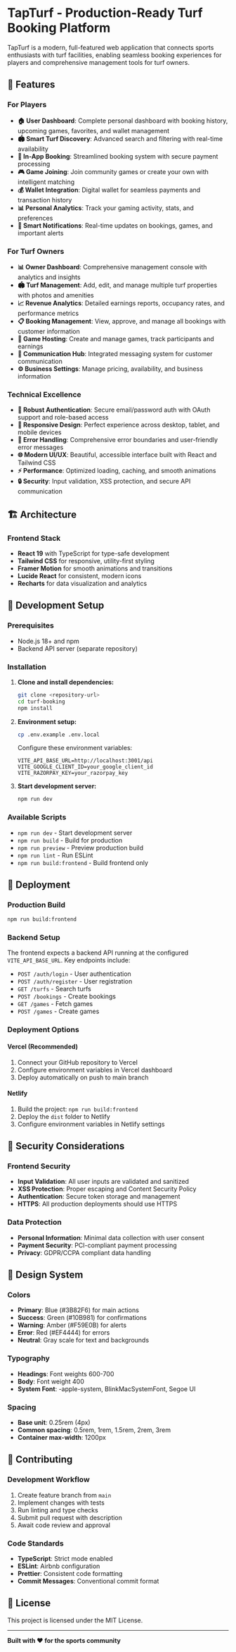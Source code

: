 # TapTurf - Production-Ready Turf Booking Platform

TapTurf is a modern, full-featured web application that connects sports enthusiasts with turf facilities, enabling seamless booking experiences for players and comprehensive management tools for turf owners.

## 🚀 Features

### For Players
- **🏠 User Dashboard**: Complete personal dashboard with booking history, upcoming games, favorites, and wallet management
- **🏟️ Smart Turf Discovery**: Advanced search and filtering with real-time availability
- **📅 In-App Booking**: Streamlined booking system with secure payment processing
- **🎮 Game Joining**: Join community games or create your own with intelligent matching
- **💰 Wallet Integration**: Digital wallet for seamless payments and transaction history
- **📊 Personal Analytics**: Track your gaming activity, stats, and preferences
- **🔔 Smart Notifications**: Real-time updates on bookings, games, and important alerts

### For Turf Owners
- **📊 Owner Dashboard**: Comprehensive management console with analytics and insights
- **🏟️ Turf Management**: Add, edit, and manage multiple turf properties with photos and amenities
- **📈 Revenue Analytics**: Detailed earnings reports, occupancy rates, and performance metrics
- **📋 Booking Management**: View, approve, and manage all bookings with customer information
- **🎯 Game Hosting**: Create and manage games, track participants and earnings
- **📨 Communication Hub**: Integrated messaging system for customer communication
- **⚙️ Business Settings**: Manage pricing, availability, and business information

### Technical Excellence
- **🔐 Robust Authentication**: Secure email/password auth with OAuth support and role-based access
- **📱 Responsive Design**: Perfect experience across desktop, tablet, and mobile devices
- **🚨 Error Handling**: Comprehensive error boundaries and user-friendly error messages
- **🌐 Modern UI/UX**: Beautiful, accessible interface built with React and Tailwind CSS
- **⚡ Performance**: Optimized loading, caching, and smooth animations
- **🔒 Security**: Input validation, XSS protection, and secure API communication

## 🏗️ Architecture

### Frontend Stack
- **React 19** with TypeScript for type-safe development
- **Tailwind CSS** for responsive, utility-first styling
- **Framer Motion** for smooth animations and transitions
- **Lucide React** for consistent, modern icons
- **Recharts** for data visualization and analytics

## 🔧 Development Setup

### Prerequisites
- Node.js 18+ and npm
- Backend API server (separate repository)

### Installation

1. **Clone and install dependencies:**
   ```bash
   git clone <repository-url>
   cd turf-booking
   npm install
   ```

2. **Environment setup:**
   ```bash
   cp .env.example .env.local
   ```
   
   Configure these environment variables:
   ```env
   VITE_API_BASE_URL=http://localhost:3001/api
   VITE_GOOGLE_CLIENT_ID=your_google_client_id
   VITE_RAZORPAY_KEY=your_razorpay_key
   ```

3. **Start development server:**
   ```bash
   npm run dev
   ```

### Available Scripts

- `npm run dev` - Start development server
- `npm run build` - Build for production
- `npm run preview` - Preview production build
- `npm run lint` - Run ESLint
- `npm run build:frontend` - Build frontend only

## 🚀 Deployment

### Production Build
```bash
npm run build:frontend
```

### Backend Setup
The frontend expects a backend API running at the configured `VITE_API_BASE_URL`. Key endpoints include:

- `POST /auth/login` - User authentication
- `POST /auth/register` - User registration
- `GET /turfs` - Search turfs
- `POST /bookings` - Create bookings
- `GET /games` - Fetch games
- `POST /games` - Create games

### Deployment Options

#### Vercel (Recommended)
1. Connect your GitHub repository to Vercel
2. Configure environment variables in Vercel dashboard
3. Deploy automatically on push to main branch

#### Netlify
1. Build the project: `npm run build:frontend`
2. Deploy the `dist` folder to Netlify
3. Configure environment variables in Netlify settings

## 🔐 Security Considerations

### Frontend Security
- **Input Validation**: All user inputs are validated and sanitized
- **XSS Protection**: Proper escaping and Content Security Policy
- **Authentication**: Secure token storage and management
- **HTTPS**: All production deployments should use HTTPS

### Data Protection
- **Personal Information**: Minimal data collection with user consent
- **Payment Security**: PCI-compliant payment processing
- **Privacy**: GDPR/CCPA compliant data handling

## 🎨 Design System

### Colors
- **Primary**: Blue (#3B82F6) for main actions
- **Success**: Green (#10B981) for confirmations
- **Warning**: Amber (#F59E0B) for alerts
- **Error**: Red (#EF4444) for errors
- **Neutral**: Gray scale for text and backgrounds

### Typography
- **Headings**: Font weights 600-700
- **Body**: Font weight 400
- **System Font**: -apple-system, BlinkMacSystemFont, Segoe UI

### Spacing
- **Base unit**: 0.25rem (4px)
- **Common spacing**: 0.5rem, 1rem, 1.5rem, 2rem, 3rem
- **Container max-width**: 1200px

## 🤝 Contributing

### Development Workflow
1. Create feature branch from `main`
2. Implement changes with tests
3. Run linting and type checks
4. Submit pull request with description
5. Await code review and approval

### Code Standards
- **TypeScript**: Strict mode enabled
- **ESLint**: Airbnb configuration
- **Prettier**: Consistent code formatting
- **Commit Messages**: Conventional commit format

## 📄 License

This project is licensed under the MIT License.

---

**Built with ❤️ for the sports community**
